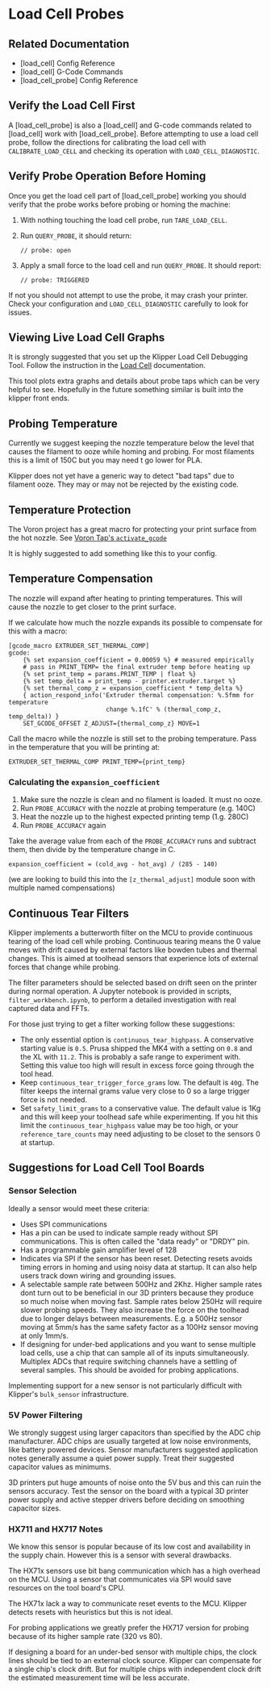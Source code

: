 # Load Cell Probes

## Related Documentation

* [load_cell] Config Reference
* [load_cell] G-Code Commands
* [load_cell_probe] Config Reference

## Verify the Load Cell First
A [load_cell_probe] is also a [load_cell] and G-code commands related to
[load_cell] work with [load_cell_probe]. Before attempting to use a load cell
probe, follow the directions for calibrating the load cell with
`CALIBRATE_LOAD_CELL` and checking its operation with `LOAD_CELL_DIAGNOSTIC`. 

## Verify Probe Operation Before Homing

Once you get the load cell part of [load_cell_probe] working you should verify
that the probe works before probing or homing the machine:

1. With nothing touching the load cell probe, run `TARE_LOAD_CELL`.
1. Run `QUERY_PROBE`, it should return:

   `// probe: open`
1. Apply a small force to the load cell and run `QUERY_PROBE`. It should report:

   `// probe: TRIGGERED`
   
If not you should not attempt to use the probe, it may crash your printer. Check
your configuration and `LOAD_CELL_DIAGNOSTIC` carefully to look for issues.

## Viewing Live Load Cell Graphs

It is strongly suggested that you set up the Klipper Load Cell Debugging Tool.
Follow the instruction in the
[Load Cell](Load_Cell.md#viewing-live-load-cell-graphs) documentation.

This tool plots extra graphs and details about probe taps which can be very
helpful to see. Hopefully in the future something similar is built into the
klipper front ends.

## Probing Temperature

Currently we suggest keeping the nozzle temperature below the level that causes
the filament to ooze while homing and probing. For most filaments this is a
limit of 150C but you may need t go lower for PLA.

Klipper does not yet have a generic way to detect "bad taps" due to filament
ooze. They may or may not be rejected by the existing code.

## Temperature Protection

The Voron project has a great macro for protecting your print surface from the
hot nozzle. See [Voron Tap's `activate_gcode`](https://github.com/VoronDesign/Voron-Tap/blob/main/config/tap_klipper_instructions.md)

It is highly suggested to add something like this to your config.

## Temperature Compensation

The nozzle will expand after heating to printing temperatures. This will cause
the nozzle to get closer to the print surface. 

If we calculate how much the nozzle expands its possible to compensate for this
with a macro:

```
[gcode_macro EXTRUDER_SET_THERMAL_COMP]
gcode:
    {% set expansion_coefficient = 0.00059 %} # measured empirically
    # pass in PRINT_TEMP= the final extruder temp before heating up
    {% set print_temp = params.PRINT_TEMP | float %}
    {% set temp_delta = print_temp - printer.extruder.target %}
    {% set thermal_comp_z = expansion_coefficient * temp_delta %}
    { action_respond_info('Extruder thermal compensation: %.5fmm for temperature
                           change %.1fC' % (thermal_comp_z, temp_delta)) }
    SET_GCODE_OFFSET Z_ADJUST={thermal_comp_z} MOVE=1
```

Call the macro while the nozzle is still set to the probing temperature. Pass in
the temperature that you will be printing at:

```
EXTRUDER_SET_THERMAL_COMP PRINT_TEMP={print_temp}
```

### Calculating the `expansion_coefficient`

1. Make sure the nozzle is clean and no filament is loaded. It must no ooze.
1. Run `PROBE_ACCURACY` with the nozzle at probing temperature (e.g. 140C)
2. Heat the nozzle up to the highest expected printing temp (1.g. 280C)
3. Run `PROBE_ACCURACY` again

Take the average value from each of the `PROBE_ACCURACY` runs and subtract them,
then divide by the temperature change in C.

```
expansion_coefficient = (cold_avg - hot_avg) / (285 - 140)
```

(we are looking to build this into the `[z_thermal_adjust]` module soon with
multiple named compensations)

## Continuous Tear Filters

Klipper implements a butterworth filter on the MCU to provide continuous tearing
of the load cell while probing. Continuous tearing means the 0 value moves with
drift caused by external factors like bowden tubes and thermal changes. This is
aimed at toolhead sensors that experience lots of external forces that change
while probing. 

The filter parameters should be selected based on drift seen on the printer
during normal operation. A Jupyter notebook is provided in scripts,
`filter_workbench.ipynb`, to perform a detailed investigation with real captured
data and FFTs.

For those just trying to get a filter working follow these suggestions:
* The only essential option is `continuous_tear_highpass`. A conservative
starting value is `0.5`. Prusa shipped the MK4 with a setting on `0.8` and the
XL with `11.2`. This is probably a safe range to experiment with. Setting this
value too high will result in excess force going through the tool head.
* Keep `continuous_tear_trigger_force_grams` low. The default is `40`g. The
filter keeps the internal grams value very close to 0 so a large trigger force
is not needed.
* Set `safety_limit_grams` to a conservative value. The default value is 1Kg
and this will keep your toolhead safe while experimenting. If you hit this limit
the `continuous_tear_highpass` value may be too high, or your
`reference_tare_counts` may need adjusting to be closet to the sensors 0 at
startup.  

## Suggestions for Load Cell Tool Boards

### Sensor Selection

Ideally a sensor would meet these criteria:
* Uses SPI communications
* Has a pin can be used to indicate sample ready without SPI communications.
This is often called the "data ready" or "DRDY" pin.
* Has a programmable gain amplifier level of 128
* Indicates via SPI if the sensor has been reset. Detecting resets avoids
timing errors in homing and using noisy data at startup. It can also help users
track down wiring and grounding issues.
* A selectable sample rate between 500Hz and 2Khz. Higher sample rates dont turn
out to be beneficial in our 3D printers because they produce so much noise when
moving fast. Sample rates below 250Hz will require slower probing speeds. They
also increase the force on the toolhead due to longer delays between
measurements. E.g. a 500Hz sensor moving at 5mm/s has the same safety factor as
a 100Hz sensor moving at only 1mm/s.
* If designing for under-bed applications and you want to sense multiple load
cells, use a chip that can sample all of its inputs simultaneously. Multiplex
ADCs that require switching channels have a settling of several samples. This
should be avoided for probing applications.

Implementing support for a new sensor is not particularly difficult with
Klipper's `bulk_sensor` infrastructure.

### 5V Power Filtering

We strongly suggest using larger capacitors than specified by the ADC chip
manufacturer. ADC chips are usually targeted at low noise environments, like
battery powered devices. Sensor manufacturers suggested application notes
generally assume a quiet power supply. Treat their suggested capacitor values as
minimums. 

3D printers put huge amounts of noise onto the 5V bus and this can ruin the
sensors accuracy. Test the sensor on the board with a typical 3D printer power
supply and active stepper drivers before deciding on smoothing capacitor sizes.  

### HX711 and HX717 Notes

We know this sensor is popular because of its low cost and availability in the
supply chain. However this is a sensor with several drawbacks. 

The HX71x sensors use bit bang communication which has a high overhead on the
MCU. Using a sensor that communicates via SPI would save resources on the tool
board's CPU.

The HX71x lack a way to communicate reset events to the MCU. Klipper detects
resets with heuristics but this is not ideal.

For probing applications we greatly prefer the HX717 version for probing because
of its higher sample rate (320 vs 80).

If designing a board for an under-bed sensor with multiple chips, the clock
lines should be tied to an external clock source. Klipper can compensate for a
single chip's clock drift. But for multiple chips with independent clock drift
the estimated measurement time will be less accurate. 
